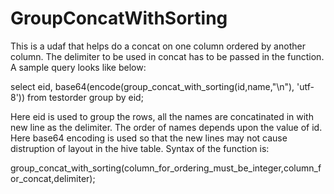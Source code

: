 # GroupConcatWithSorting
This is a udaf that helps do a concat on one column ordered by another column.
The delimiter to be used in concat has to be passed in the function.
A sample query looks like below:

 select eid, base64(encode(group_concat_with_sorting(id,name,"\n"), 'utf-8'))  from testorder group by eid;
 
 Here eid is used to group the rows, all the names are concatinated in with new line as the delimiter.
 The order of names depends upon the value of id.
 Here base64 encoding is used so that the new lines may not cause distruption of layout in the hive table.
 Syntax of the function is:
 
 group_concat_with_sorting(column_for_ordering_must_be_integer,column_for_concat,delimiter);
